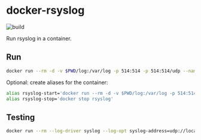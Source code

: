 # docker-rsyslog

![build](https://github.com/craighurley/docker-rsyslog/workflows/build/badge.svg)

Run rsyslog in a container.

## Run

```sh
docker run --rm -d -v $PWD/log:/var/log -p 514:514 -p 514:514/udp --name rsyslog craighurley/rsyslog
```

Optional: create aliases for the container:

```sh
alias rsyslog-start='docker run --rm -d -v $PWD/log:/var/log -p 514:514 -p 514:514/udp --name rsyslog craighurley/rsyslog'
alias rsyslog-stop='docker stop rsyslog'
```

## Testing

```sh
docker run --rm --log-driver syslog --log-opt syslog-address=udp://localhost:514 alpine echo hello from $(date +%Y%m%d%H%M%S)
```
